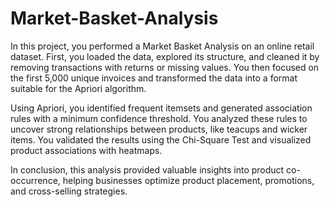 # Market-Basket-Analysis
In this project, you performed a Market Basket Analysis on an online retail dataset. First, you loaded the data, explored its structure, and cleaned it by removing transactions with returns or missing values. You then focused on the first 5,000 unique invoices and transformed the data into a format suitable for the Apriori algorithm.

Using Apriori, you identified frequent itemsets and generated association rules with a minimum confidence threshold. You analyzed these rules to uncover strong relationships between products, like teacups and wicker items. You validated the results using the Chi-Square Test and visualized product associations with heatmaps.

In conclusion, this analysis provided valuable insights into product co-occurrence, helping businesses optimize product placement, promotions, and cross-selling strategies.





